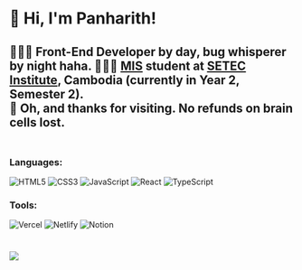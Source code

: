# 👋 Hi, I'm Panharith!

🧑🏻‍💻 Front-End Developer by day, bug whisperer by night haha. 
🧑🏻‍🎓 [MIS](https://www.google.com/search?q=What+Is+MIS+Major&sxsrf=AE3TifOJMx58FGh-V23QHvSLogc2fmaF4Q%3A1752482220178) student at [SETEC Institute](https://web.facebook.com/setecedu), Cambodia (currently in Year 2, Semester 2).<br/>
💭 Oh, and thanks for visiting. No refunds on brain cells lost.<br/><br/>
---
<!-- Badges from https://github.com/Ileriayo/markdown-badges -->
### Languages:<br/>
![HTML5](https://img.shields.io/badge/html5-%23E34F26.svg?style=for-the-badge&logo=html5&logoColor=white)
![CSS3](https://img.shields.io/badge/css3-%231572B6.svg?style=for-the-badge&logo=css3&logoColor=white)
![JavaScript](https://img.shields.io/badge/javascript-%23323330.svg?style=for-the-badge&logo=javascript&logoColor=%23F7DF1E)
![React](https://img.shields.io/badge/react-%2320232a.svg?style=for-the-badge&logo=react&logoColor=%2361DAFB)
![TypeScript](https://img.shields.io/badge/typescript-%23007ACC.svg?style=for-the-badge&logo=typescript&logoColor=white)<br/>
### Tools:<br/>
![Vercel](https://img.shields.io/badge/vercel-%23000000.svg?style=for-the-badge&logo=vercel&logoColor=white)
![Netlify](https://img.shields.io/badge/netlify-%23000000.svg?style=for-the-badge&logo=netlify&logoColor=#00C7B7)
![Notion](https://img.shields.io/badge/Notion-%23000000.svg?style=for-the-badge&logo=notion&logoColor=white)
#
<!-- GitHub stats from https://github.com/anuraghazra/github-readme-stats -->
![](https://github-readme-stats.vercel.app/api?username=rith-devx&theme=chartreuse-dark&hide_border=false&include_all_commits=true&count_private=true)<br/>
